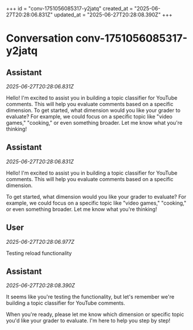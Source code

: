 +++
id = "conv-1751056085317-y2jatq"
created_at = "2025-06-27T20:28:06.831Z"
updated_at = "2025-06-27T20:28:08.390Z"
+++

# Conversation conv-1751056085317-y2jatq

## Assistant
_2025-06-27T20:28:06.831Z_

Hello! I'm excited to assist you in building a topic classifier for YouTube comments. This will help you evaluate comments based on a specific dimension. 
To get started, what dimension would you like your grader to evaluate? For example, we could focus on a specific topic like "video games," "cooking," or even something broader. Let me know what you're thinking!

## Assistant
_2025-06-27T20:28:06.831Z_

Hello! I'm excited to assist you in building a topic classifier for YouTube comments. This will help you evaluate comments based on a specific dimension. 

To get started, what dimension would you like your grader to evaluate? For example, we could focus on a specific topic like "video games," "cooking," or even something broader. Let me know what you're thinking!

## User
_2025-06-27T20:28:06.977Z_

Testing reload functionality

## Assistant
_2025-06-27T20:28:08.390Z_

It seems like you're testing the functionality, but let's remember we're building a topic classifier for YouTube comments. 

When you're ready, please let me know which dimension or specific topic you'd like your grader to evaluate. I'm here to help you step by step!
